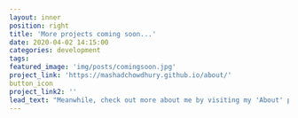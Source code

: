 ```yaml
---
layout: inner
position: right
title: 'More projects coming soon...'
date: 2020-04-02 14:15:00
categories: development
tags: 
featured_image: 'img/posts/comingsoon.jpg'
project_link: 'https://mashadchowdhury.github.io/about/'
button_icon
project_link2: ''
lead_text: "Meanwhile, check out more about me by visiting my 'About' page [here!](https://mashadchowdhury.github.io/about/)"
---
```

